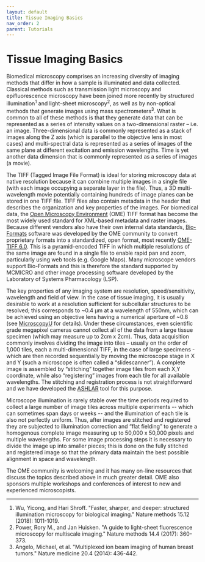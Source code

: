 ```yaml
---
layout: default
title: Tissue Imaging Basics
nav_order: 2
parent: Tutorials
---
```


# Tissue Imaging Basics

Biomedical microscopy comprises an increasing diversity of imaging methods that differ in how a sample is
illuminated and data collected. Classical methods such as transmission light microscopy and epifluorescence
microscopy have been joined more recently by structured illumination<sup>1</sup> and light-sheet microscopy<sup>2</sup>, as well as by
non-optical methods that generate images using mass spectrometers<sup>3</sup>. What is common to all of these methods
is that they generate data that can be represented as a series of intensity values on a two-dimensional raster –
i.e. an image. Three-dimensional data is commonly represented as a stack of images along the Z axis (which is
parallel to the objective lens in most cases) and multi-spectral data is represented as a series of images of the
same plane at different excitation and emission wavelengths. Time is yet another data dimension that is
commonly represented as a series of images (a movie).

The TIFF (Tagged Image File Format) is ideal for storing microscopy data at native resolution because it can
combine multiple images in a single file (with each image occupying a separate layer in the file). Thus, a 3D
multi-wavelength movie potentially containing hundreds of image planes can be stored in one TIFF file. TIFF files
also contain metadata in the header that describes the organization and key properties of the images. For
biomedical data, the [Open Microscopy Environment](https://www.openmicroscopy.org/ome-files/) (OME) TIFF format has become the most widely used
standard for XML-based metadata and raster images. Because different vendors also have their own internal
data standards, [Bio-Formats](https://www.openmicroscopy.org/bio-formats/) software was developed by the OME community to convert proprietary formats
into a standardized, open format, most recently [OME-TIFF 6.0](https://docs.openmicroscopy.org/ome-model/6.0.1/ome-tiff/). This is a pyramid-encoded TIFF in which multiple
resolutions of the same image are found in a single file to enable rapid pan and zoom, particularly using web
tools (e.g. Google Maps). Many microscope vendors support Bio-Formats and this is therefore the standard
supported by MCMICRO and other image processing software developed by the Laboratory of Systems Pharmacology (LSP).

The key properties of any imaging system are resolution, speed/sensitivity, wavelength and field of view. In the
case of tissue imaging, it is usually desirable to work at a resolution sufficient for subcellular structures to be
resolved; this corresponds to ~0.4 µm at a wavelength of 550nm, which can be achieved using an objective lens having a numerical
aperture of ~0.8 (see [MicroscopyU](https://www.microscopyu.com/microscopy-basics/resolution) for details).
Under these circumstances, even scientific grade megapixel
cameras cannot collect all of the data from a large tissue specimen (which may measure up to 2cm x 2cm). Thus,
data acquisition commonly involves dividing the image into tiles – usually on the order of 1,000 tiles, each a multi-dimensional
TIFF, in the case of large specimens - which are then recorded sequentially by moving the microscope stage in X
and Y (such a microscope is often called a “slidescanner”). A complete image is assembled by “stitching” together
image tiles from each X,Y coordinate, while also “registering” images from each tile for all available
wavelengths. The stitching and registration process is not straightforward and we have developed the [ASHLAR](https://github.com/labsyspharm/ashlar) tool for this purpose.

Microscope illumination is rarely stable over the time periods required to collect a large number of image tiles
across multiple experiments -- which can sometimes span days or weeks -- and the illumination of each tile is also not perfectly uniform.
Thus, after images are stitched and registered
they are subjected to illumination correction and “flat fielding” to generate a homogenous complete image
measuring up to 50,000 x 50,000 pixels and multiple wavelengths. For some image processing steps it is
necessary to divide the image up into smaller pieces; this is done on the fully stitched and registered image so
that the primary data maintain the best possible alignment in space and wavelength.

The OME community is welcoming and it has many on-line resources that discuss the topics described above in
much greater detail. OME also sponsors multiple workshops and conferences of interest to new and
experienced microscopists.

---

1. Wu, Yicong, and Hari Shroff. "Faster, sharper, and deeper: structured illumination microscopy for biological imaging." Nature methods 15.12 (2018): 1011-1019.
1. Power, Rory M., and Jan Huisken. "A guide to light-sheet fluorescence microscopy for multiscale imaging." Nature methods 14.4 (2017): 360-373.
1. Angelo, Michael, et al. "Multiplexed ion beam imaging of human breast tumors." Nature medicine 20.4 (2014): 436-442.

